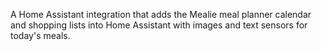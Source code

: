 A Home Assistant integration that adds the Mealie meal planner calendar and shopping lists into Home Assistant with images and text sensors for today's meals.